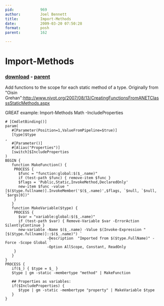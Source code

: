 ```yaml
---
pid:            969
author:         Joel Bennett
title:          Import-Methods
date:           2009-03-20 07:50:28
format:         posh
parent:         162

---
```


# Import-Methods

### [download](Scripts\969.ps1) - [parent](Scripts\162.md)

Add functions to the scope for each static method of a type. Originally from "Oisin Grehan":http://www.nivot.org/2007/08/13/CreatingFunctionsFromANETClasssStaticMethods.aspx

GREAT example: Import-Methods Math -IncludeProperties

```posh
# [CmdletBinding()]
param(
   #[Parameter(Position=1,ValueFromPipeline=$true)]
   [type]$type
,
   #[Parameter()]
   #[Alias("Properties")]
   [switch]$IncludeProperties
)
BEGIN {
   function MakeFunction() {
    PROCESS {
      $func = "function:global:$($_.name)"
      if (test-path $func) { remove-item $func }
      $flags = 'Public,Static,InvokeMethod,DeclaredOnly'
      new-item $func -value "[$($type.fullname)].InvokeMember('$($_.name)',$flags, `$null, `$null, `$args[0])"
    } 
   } 
   function MakeVariable($type) {
    PROCESS {
      $var = "variable:global:$($_.name)"
      if (test-path $var) { Remove-Variable $var -ErrorAction SilentlyContinue }
      new-variable -Name $($_.name) -Value $(Invoke-Expression "[$($type.fullname)]::$($_.name)") `
                   -Description  "Imported from $($type.FullName)" -Force -Scope Global `
                   -Option AllScope, Constant, ReadOnly
    }
   }
}
PROCESS {
   if($_) { $type = $_ }
   $type | gm -static -membertype "method" | MakeFunction

   ## Properties as variables:
   if($IncludeProperties) {
      $type | gm -static -membertype "property" | MakeVariable $type
   } 
}



```
